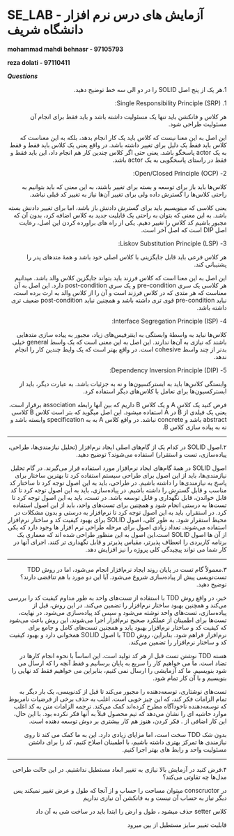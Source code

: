 # SE_LAB - آزمایش های درس نرم افزار دانشگاه شریف

**mohammad mahdi behnasr - 97105793**

**reza dolati - 97110411**

***Questions***

<div dir="rtl">

1.هر یک از پنج اصل SOLID را در دو الی سه خط توضیح دهید.

‍‍‍‍‍1. 
 Single Responsibility Principle (SRP): 
 
 هر کلاس و فانکشن باید تنها یک مسئولیت داشته باشد و باید فقط برای انجام آن مسئولیت طراحی شود.

این اصل به این معنا نیست که کلاس باید یک کار انجام بدهد، بلکه به این معناست که کلاس باید فقط یک دلیل برای تغییر داشته باشد. در واقع یعنی یک کلاس باید فقط و فقط به یک actor پاسخگو باشد. یعنی حتی اگر کلاس چندین کار هم انجام داد، این باید فقط و فقط در راستای پاسخگویی به یک actor باشد.


2- Open/Closed Principle (OCP):

 کلاس‌ها باید باز برای توسعه و بسته برای تغییر باشند، به این معنی که باید بتوانیم به راحتی کلاس‌ها را گسترش داده ولی برای تغییر آن‌ها نیاز به تغییر کد قبلی نباشد.


یعنی کلاسی که مینویسیم باید برای گسترش دادنش باز باشد، اما برای تغییر دادنش بسته باشد. به این معنی که بتوان به راحتی یک قابلیت جدید به کلاس اضافه کرد، بدون آن که مجبور باشیم کد کلاس را تغییر دهیم. یکی از راه های براورده کردن این اصل، رعایت اصل DIP است که اصل آخر است.


3- Liskov Substitution Principle (LSP):

 هر کلاس فرعی باید قابل جایگزینی با کلاس اصلی خود باشد و همهٔ متد‌های پدر را پشتیبانی کند.


این اصل به این معنا است که کلاس فرزند باید بتواند جایگزین کلاس والد باشد. میدانیم هر کلاسی یک سری pre-condition و یک سری post-condition دارد. این اصل به آن معناست که هر متدی که در کلاس فرزند است و آن را از کلاس والد به ارث برده است، نباید pre-condition قوی تری داشته باشد و همچنین نباید post-condition ضعیف تری داشته باشد.



4- Interface Segregation Principle (ISP):

 کلاس‌ها نباید به واسطهٔ وابستگی به اینترفیس‌های زیاد، مجبور به پیاده سازی متدهایی باشند که نیازی به آن‌ها ندارند.
 این اصل به این معنی است که یک واسط general خیلی بدتر از چند واسط cohesive است. در واقع بهتر است که یک وایط چندین کار را انجام ندهد.


5- Dependency Inversion Principle (DIP):

 وابستگی کلاس‌ها باید به ابسترکسیون‌ها و نه به جزئیات باشد. به عبارت دیگر، باید از ابسترکسیون‌ها برای تعامل با کلاس‌های دیگر استفاده کرد.


فرض کنید یک کلاس A و یک کلاس B داریم که بین آنها رابطه association برقرار است، یعنی یک فیلدی از B در A استفاده میشود. این اصل میگوید که بتر است کلاس B کلاسی abstract باشد و concrete نباشد. در واقع کلاس A به به specification وابسته باشد و نه به پیاده سازی کلاس B.




--------------------------------
۲.اصول SOLID در کدام یک از گام‌های اصلی ایجاد نرم‌افزار (تحلیل نیازمندی‌ها، طراحی، پیاده‌سازی، تست و استقرار) استفاده می‌شوند؟ توضیح دهید.


اصول SOLID در همهٔ گام‌های ایجاد نرم‌افزار مورد استفاده قرار می‌گیرند. در گام تحلیل نیازمندی‌ها، باید از این اصول برای طراحی سیستم استفاده کرد تا بهترین ساختار برای پاسخ به نیازمندی‌ها را داشته باشیم. در طراحی، باید به این اصول توجه کرد تا ساختار کد مناسب و قابل گسترش را داشته باشیم. در پیاده‌سازی، باید به این اصول توجه کرد تا کد قابل خواندن، قابل نگهداری و قابل توسعه باشد. در تست، باید به این اصول توجه کرد تا تست‌ها به درستی انجام شود و همچنین برای تست‌های واحد، باید از این اصول استفاده کرد. در استقرار، باید به این اصول توجه کرد تا نرم‌افزار به درستی و بدون مشکلات در محیط استقرار شود. به طور کلی، اصول SOLID برای بهبود کیفیت کد و ساختار نرم‌افزار استفاده می‌شوند.
 تعداد زیادی اصول برای مرحله طراحی نرم افزار ها وجود دارد که یکی از آن ها اصول SOLID است.این اصول به این منظور طراحی شده اند که معماری یک برنامه کاربردی را انعطاف پذیرتر، مقیاس پذیرتر و قابل نگهداری تر کنند. اجرای آنها در کار شما می تواند پیچیدگی کلی پروژه را نیز افزایش دهد.

 -----
 ۳.معمولاً گام تست در پایان روند ایجاد نرم‌افزار انجام می‌شود، اما در روش TDD تست‌نویسی پیش از پیاده‌سازی شروع می‌شود. آیا این دو مورد با هم تناقضی دارند؟ توضیح دهید.

 خیر،  در واقع روش TDD با استفاده از تست‌های واحد به 
 طور مداوم کیفیت کد را بررسی می‌کند و همچنین بهبود ساختار نرم‌افزار را تضمین می‌کند. در این روش، قبل از پیاده‌سازی، تست‌های واحد نوشته می‌شود و سپس کد پیاده‌سازی می‌شود. در نهایت، تست‌ها برای اطمینان از عملکرد صحیح نرم‌افزار اجرا می‌شوند. این روش باعث می‌شود که کیفیت کد و ساختار نرم‌افزار بهبود یابد و همچنین تست‌های کامل و جامع برای نرم‌افزار فراهم شود. بنابراین، روش TDD با اصول SOLID همخوانی دارد و بهبود کیفیت کد و ساختار نرم‌افزار را تضمین می‌کند.

هسته TDD نوشتن تست قبل از هر کد تولید است. این اساساً با نحوه انجام کارها در تضاد است. ما می خواهیم کار را سریع به پایان برسانیم و فقط آنچه را که ارسال می شود بنویسیم. ما کد آزمایشی را ارسال نمی کنیم، بنابراین می خواهیم فقط کد نهایی را بنویسیم و با آن کار تمام شود.

تست‌های نوشتاری، توسعه‌دهنده را مجبور می‌کند تا قبل از کدنویسی، یک بار دیگر به تمام الزامات فکر کند، که این چیز خوبی است. اغلب به حذف برخی از فرضیات نامربوط که توسعه‌دهنده ناخودآگاه مطرح کرده‌اند کمک می‌کند. ترجمه الزامات متن به کد اغلب موارد حاشیه ای را نشان می‌دهد که تیم محصول قبلاً به آنها فکر نکرده بود. با این حال، این کار اضافی از . فکر کردن، هنوز هم کار بیشتری بر دوش توسعه دهنده است.

بدون شک TDD سخت است، اما مزایای زیادی دارد. این به ما کمک می کند تا روی نیازمندی ها تمرکز بهتری داشته باشیم، با اطمینان اصلاح کنیم، کد را برای داشتن مسئولیت واحد و رابط های بهتر اجرا کنیم.

------
۴.فرض کنید در آزمایش بالا نیازی به تغییر ابعاد مستطیل نداشتیم. در این حالت طراحی مدل‌ها چه تفاوتی می‌کند؟


در conscructor میتوان مساحت را حساب و از آنجا که طول و عرض تغییر نمیکند پس دیگر نیاز به حساب آن نیست و به فانکشن آن نیازی نداریم 

کلاس setter حذف میشود ، طول و ارض را ابتدا باید در ساخت شی به آن داد  

قابلیت تغییر سایز مستطیل از بین میرود 


</div>
